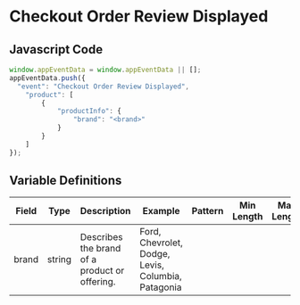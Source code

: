 # Checkout Order Review Displayed

### 

## Javascript Code
```js
window.appEventData = window.appEventData || [];
appEventData.push({
  "event": "Checkout Order Review Displayed",
    "product": [
        {
            "productInfo": {
                "brand": "<brand>"
            }
        }
    ]
});
```

## Variable Definitions

|Field|Type|Description|Example|Pattern|Min Length|Max Length|Minimum|Maximum|Multiple Of|
| --- | --- | --- | --- | --- | --- | --- | --- | --- | --- |
|brand|string|Describes the brand of a product or offering.|Ford, Chevrolet, Dodge, Levis, Columbia, Patagonia|||||||
